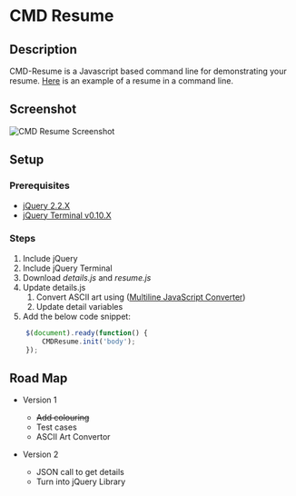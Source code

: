 # CMD Resume
## Description
CMD-Resume is a Javascript based command line for demonstrating your resume. [Here](https://www.brendonbody.com/CMD-Resume/) is an example of a resume in a command line.

## Screenshot
![CMD Resume Screenshot](https://s3-ap-southeast-2.amazonaws.com/bbody-images/github/cmd-resume/cmd-resume.png
 "CMD Resume Screenshot")

## Setup
### Prerequisites
- [jQuery 2.2.X](https://jquery.com/)
- [jQuery Terminal v0.10.X](http://terminal.jcubic.pl/)

### Steps
1. Include jQuery
2. Include jQuery Terminal
3. Download *details.js* and *resume.js*
4. Update details.js
	1. Convert ASCII art using ([Multiline JavaScript Converter](https://www.brendonbody.com/MultilineJavaScriptConverter/))
	2. Update detail variables
5. Add the below code snippet:
```javascript
	$(document).ready(function() {
        CMDResume.init('body');      
    });
```

## Road Map
- Version 1
	- ~~Add colouring~~
	- Test cases
	- ASCII Art Convertor

- Version 2
	- JSON call to get details
	- Turn into jQuery Library
